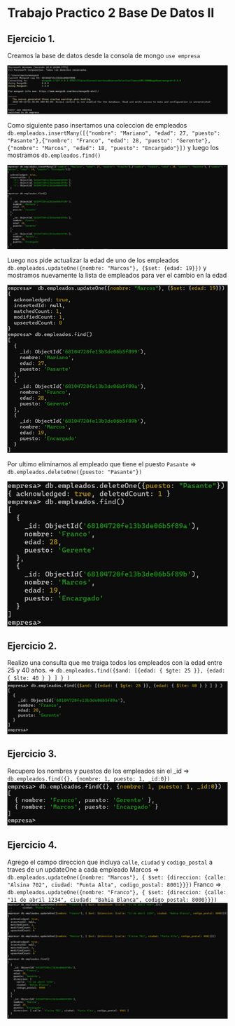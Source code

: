 # Trabajo Practico 2 Base De Datos II

## Ejercicio 1.

Creamos la base de datos desde la consola de mongo ```use empresa```

![alt text](crearDBempresa.jpeg)


Como siguiente paso insertamos una coleccion de empleados ```db.empleados.insertMany([{"nombre": "Mariano", "edad": 27, "puesto": "Pasante"},{"nombre": "Franco", "edad": 28, "puesto": "Gerente"}, {"nombre": "Marcos", "edad": 18, "puesto": "Encargado"}])``` y luego los mostramos ```db.empleados.find()```

![alt text](insertVariosEmpleados.jpeg)


Luego nos pide actualizar la edad de uno de los empleados ```db.empleados.updateOne({nombre: "Marcos"}, {$set: {edad: 19}})``` y mostramos nuevamente la lista de empleados para ver el cambio en la edad

![alt text](updateEmpleado.jpeg)

Por ultimo eliminamos al empleado que tiene el puesto `Pasante` => ```db.empleados.deleteOne({puesto: "Pasante"})```

![alt text](deleteEmpleado.jpeg)



## Ejercicio 2.

Realizo una consulta que me traiga todos los empleados con la edad entre 25 y 40 años. => ```db.empleados.find({$and: [{edad: { $gte: 25 }}, {edad: { $lte: 40 } } ] } )```
![alt text](busquedaOperadores.jpeg)

## Ejercicio 3.

Recupero los nombres y puestos de los empleados sin el _id => ```db.empleados.find({}, {nombre: 1, puesto: 1, _id:0})```
![alt text](nombreypuestoSINid.png)

## Ejercicio 4.

Agrego el campo direccion que incluya `calle`, `ciudad` y `codigo_postal` a traves de un updateOne a cada empleado
Marcos => ```db.empleados.updateOne({nombre: "Marcos"}, { $set: {direccion: {calle: "Alsina 702", ciudad: "Punta Alta", codigo_postal: 8001}}})```
Franco => ```db.empleados.updateOne({nombre: "Franco"}, { $set: {direccion: {calle: "11 de abril 1234", ciudad: "Bahia Blanca", codigo_postal: 8000}}})```
![alt text](campoDireccion.png)